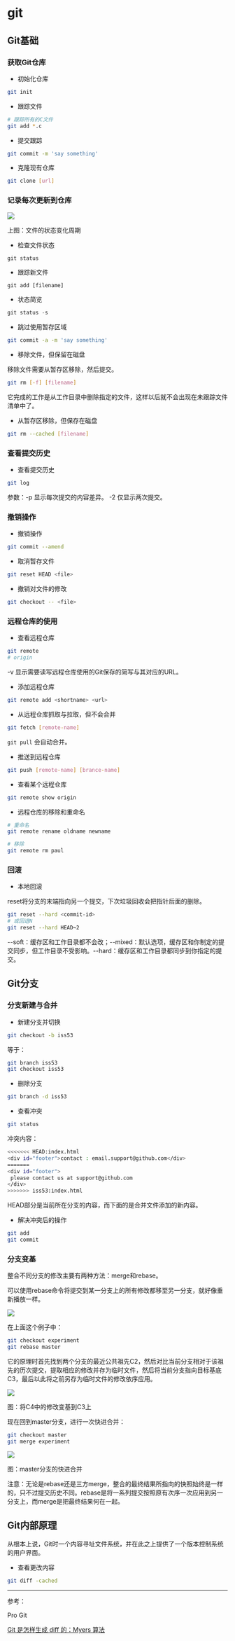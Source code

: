 # git

## Git基础

### 获取Git仓库

- 初始化仓库

```bash
git init
```

- 跟踪文件

```bash
# 跟踪所有的C文件
git add *.c
```

- 提交跟踪

```bash
git commit -m 'say something'
```

- 克隆现有仓库

```bash
git clone [url]
```

### 记录每次更新到仓库

![](./lifecycle.png)

上图：文件的状态变化周期

- 检查文件状态

```js
git status
```

- 跟踪新文件

```
git add [filename]
```

- 状态简览

```js
git status -s
```

- 跳过使用暂存区域

```bash
git commit -a -m 'say something'
```

- 移除文件，但保留在磁盘

移除文件需要从暂存区移除，然后提交。

```bash
git rm [-f] [filename]
```

它完成的工作是从工作目录中删除指定的文件，这样以后就不会出现在未跟踪文件清单中了。

- 从暂存区移除，但保存在磁盘

```bash
git rm --cached [filename]
```

### 查看提交历史

- 查看提交历史

```bash
git log
```

参数：-p 显示每次提交的内容差异。 -2 仅显示两次提交。

### 撤销操作

- 撤销操作

```bash
git commit --amend
```

- 取消暂存文件

```bash
git reset HEAD <file>
```

- 撤销对文件的修改

```bash
git checkout -- <file>
```

### 远程仓库的使用

- 查看远程仓库

```bash
git remote
# origin
```

-v 显示需要读写远程仓库使用的Git保存的简写与其对应的URL。

- 添加远程仓库

```bash
git remote add <shortname> <url>
```

- 从远程仓库抓取与拉取，但不会合并

```bash
git fetch [remote-name]
```

```git pull``` 会自动合并。

- 推送到远程仓库

```bash
git push [remote-name] [brance-name]
```

- 查看某个远程仓库

```bash
git remote show origin
```

- 远程仓库的移除和重命名

```bash
# 重命名
git remote rename oldname newname
```

```bash
# 移除
git remote rm paul
```

### 回滚

- 本地回滚

reset将分支的末端指向另一个提交，下次垃圾回收会把指针后面的删除。

```bash
git reset --hard <commit-id>
# 或回退N
git reset --hard HEAD~2 
```

--soft：缓存区和工作目录都不会改；--mixed：默认选项，缓存区和你制定的提交同步，但工作目录不受影响。--hard：缓存区和工作目录都同步到你指定的提交。

## Git分支

### 分支新建与合并

- 新建分支并切换

```bash
git checkout -b iss53
```

等于：

```bash
git branch iss53
git checkout iss53
```

- 删除分支

```bash
git branch -d iss53
```

- 查看冲突

```bash
git status
```

冲突内容：

```bash
<<<<<<< HEAD:index.html
<div id="footer">contact : email.support@github.com</div>
=======
<div id="footer">
 please contact us at support@github.com
</div>
>>>>>>> iss53:index.html
```

HEAD部分是当前所在分支的内容，而下面的是合并文件添加的新内容。

- 解决冲突后的操作

```bash
git add
git commit
```

### 分支变基

整合不同分支的修改主要有两种方法：merge和rebase。

可以使用rebase命令将提交到某一分支上的所有修改都移至另一分支，就好像重新播放一样。

![](./basic-rebase-2.png)

在上面这个例子中：

```bash
git checkout experiment
git rebase master
```

它的原理时首先找到两个分支的最近公共祖先C2，然后对比当前分支相对于该祖先的历次提交，提取相应的修改并存为临时文件，然后将当前分支指向目标基底C3，最后以此将之前另存为临时文件的修改依序应用。

![](basic-rebase-3.png)

图：将C4中的修改变基到C3上

现在回到master分支，进行一次快进合并：

```bash
git checkout master
git merge experiment
```

![](basic-rebase-4.png)

图：master分支的快进合并

注意：无论是rebase还是三方merge，整合的最终结果所指向的快照始终是一样的，只不过提交历史不同。rebase是将一系列提交按照原有次序一次应用到另一分支上，而merge是把最终结果何在一起。

## Git内部原理

从根本上说，Git时一个内容寻址文件系统，并在此之上提供了一个版本控制系统的用户界面。

- 查看更改内容

```bash
git diff -cached
```

---

参考：

Pro Git

[Git 是怎样生成 diff 的：Myers 算法](https://cjting.me/2017/05/13/how-git-generate-diff/)



















